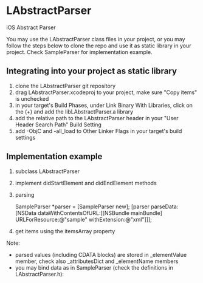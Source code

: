 LAbstractParser
===============

iOS Abstract Parser

You may use the LAbstractParser class files in your project, or you may follow the steps below to clone the repo and use it as static library in your project. Check SampleParser for implementation example.

Integrating into your project as static library
-----------------------------------------------

1. clone the LAbstractParser git repository
2. drag LAbstractParser.xcodeproj to your project, make sure "Copy items" is unchecked
3. in your target's Build Phases, under Link Binary With Libraries, click on the (+) and add the libLAbstractParser.a library
4. add the relative path to the LAbstractParser header in your "User Header Search Path" Build Setting
5. add -ObjC and -all_load to Other Linker Flags in your target's build settings

Implementation example
----------------------

1. subclass LAbstractParser
2. implement didStartElement and didEndElement methods
3. parsing

    SampleParser *parser = [SampleParser new];
    [parser parseData:[NSData dataWithContentsOfURL:[[NSBundle mainBundle] URLForResource:@"sample" withExtension:@"xml"]]];
    
4. get items using the itemsArray property

Note:
* parsed values (including CDATA blocks) are stored in _elementValue member, check also _attributesDict and _elementName members
* you may bind data as in SampleParser (check the definitions in LAbstractParser.h):
